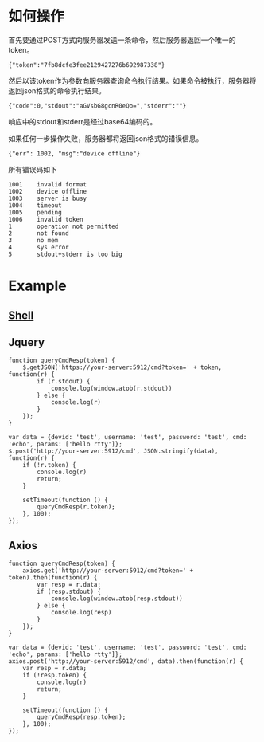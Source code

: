 # 如何操作

首先要通过POST方式向服务器发送一条命令，然后服务器返回一个唯一的token。

    {"token":"7fb8dcfe3fee2129427276b692987338"}

然后以该token作为参数向服务器查询命令执行结果。如果命令被执行，服务器将返回json格式的命令执行结果。

    {"code":0,"stdout":"aGVsbG8gcnR0eQo=","stderr":""}

响应中的stdout和stderr是经过base64编码的。

如果任何一步操作失败，服务器都将返回json格式的错误信息。
    
    {"err": 1002, "msg":"device offline"}


所有错误码如下

    1001    invalid format
    1002    device offline
    1003    server is busy
    1004    timeout
    1005    pending
    1006    invalid token
    1       operation not permitted
    2       not found
    3       no mem
    4       sys error
    5       stdout+stderr is too big

# Example
## [Shell](/tools/sendcmd.sh)

## Jquery

    function queryCmdResp(token) {
        $.getJSON('https://your-server:5912/cmd?token=' + token, function(r) {
            if (r.stdout) {
                console.log(window.atob(r.stdout))
            } else {
                console.log(r)
            }
        });
    }

    var data = {devid: 'test', username: 'test', password: 'test', cmd: 'echo', params: ['hello rtty']};
    $.post('http://your-server:5912/cmd', JSON.stringify(data), function(r) {
        if (!r.token) {
            console.log(r)
            return;
        }
        
        setTimeout(function () {
            queryCmdResp(r.token);
        }, 100);
    });

## Axios

    function queryCmdResp(token) {
        axios.get('http://your-server:5912/cmd?token=' + token).then(function(r) {
            var resp = r.data;
            if (resp.stdout) {
                console.log(window.atob(resp.stdout))
            } else {
                console.log(resp)
            }
        });
    }

    var data = {devid: 'test', username: 'test', password: 'test', cmd: 'echo', params: ['hello rtty']};
    axios.post('http://your-server:5912/cmd', data).then(function(r) {
        var resp = r.data;
        if (!resp.token) {
            console.log(r)
            return;
        }
        
        setTimeout(function () {
            queryCmdResp(resp.token);
        }, 100);
    });